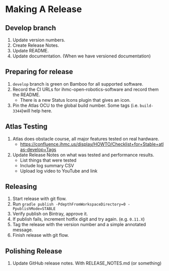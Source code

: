 # Making A Release

## Develop branch

1. Update version numbers.
1. Create Release Notes.
1. Update README.
1. Update documentation. (When we have versioned documentation)

## Preparing for release

1. `develop` branch is green on Bamboo for all supported software.
1. Record the CI URLs for ihmc-open-robotics-software and record them the README.
   * There is a new  Status Icons plugin that gives an icon.
1. Pin the Atlas OCU to the global build number. Some tags (i.e. `build-3344`)will help here.

## Atlas Testing

1. Atlas does obstacle course, all major features tested on real hardware.
   * https://confluence.ihmc.us/display/HOWTO/Checklist+for+Stable+atlas-develop+Tags
1. Update Release Notes on what was tested and performance results.
   * List things that were tested
   * Include log summary CSV
   * Upload log video to YouTube and link

## Releasing
1. Start release with git flow.
1. Run `gradle publish -PdepthFromWorkspaceDirectory=0 -PpublishMode=STABLE`
1. Verify publish on Bintray, approve it.
1. If publish fails, increment hotfix digit and try again. (e.g. `0.11.X`)
1. Tag the release with the version number and a simple annotated message.
1. Finish release with git flow.

## Polishing Release

1. Update GitHub release notes. With RELEASE_NOTES.md (or something)



   

